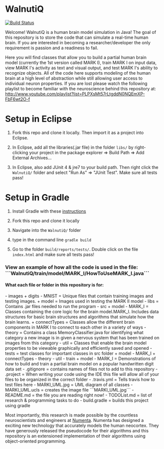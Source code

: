 WalnutiQ 
========

[![Build Status](https://travis-ci.org/quinnliu/WalnutiQ.png)](https://travis-ci.org/quinnliu/WalnutiQ)

Welcome! WalnutiQ is a human brain model simulation in Java! 
The goal of this repository is to store the code that can simulate a 
real-time human brain. If you are interested in becoming a 
researcher/developer the only requirement is passion and a readiness to fail. 
 
Here you will find classes that allow you to build a partial human brain model (currently
the 1st version called MARK I), train MARK I on input data, view MARK I's activity as
text and visual output, and test MARK I's ability to recognize objects. All of the code 
here supports modeling of the human brain at a high level of abstraction while still 
allowing user access to individual neuron properties. If you are lost please watch the 
following playlist to become familiar with the neuroscience behind this repository at:
http://www.youtube.com/playlist?list=PLPXsMt57rLtgddN0NQEmXP-FbF6wt2O-f

Setup in Eclipse 
================
1. Fork this repo and clone it locally. Then import it as a project into Eclipse.

2. In Eclipse, add all the libraries(.jar file) in the folder ```libs/``` by right-clicking your project in 
   the package explorer => Build Path => Add External Archives...

3. In Eclipse, also add JUnit 4 & jre7 to your build path. Then right click the ```WalnutiQ/``` folder and select "Run As" => "JUnit Test". Make sure all tests pass!
  
Setup in Gradle
===============
1. Install Gradle with these [instructions](https://db.tt/DMF3ww2D)

2. Fork this repo and clone it locally

3. Navigate into the ```WalnutiQ/``` folder

4. type in the command line ```gradle build```

5. Go to the folder ```build/reports/tests/```. Double click on the file ```index.html``` and make sure all tests pass!

<h3>View an example of how all the code is used in the file: ```WalnutiQ/train/model/MARK_I/HowToUseMARK_I.java```</h3>

<h4>What each file or folder in this repository is for:</h4>
  - images
      + digits
          - MNIST = Unique files that contain training images and testing images.
      + model = Images used in testing the MARK II model
  - libs = Contains .jar files needed to run the program
  - src
      + model
          - MARK_I = Classes containing the core logic for the brain model.MARK_I.
                     Includes data structures for basic brain structures 
                     and algorithms that simulate how the brain learns.     
            + connectTypes = Classes allow the different brain components in MARK I to 
                             connect to each other in a variety of ways
          - theory = Contains a class MemoryClassifier.java for identifying what
                     category a new image is in given a nervous system that has been 
                     trained on images from this category   
          - util = Classes that enable the brain model properties to be viewable
                   graphically and efficiently saved and opened
  - tests = test classes for important classes in src folder
      + model
          - MARK_I
            + connectTypes
          - theory 
          - util 
  - train  
      + model
          - MARK_I = Demonstrations of how to build and train a partial brain model
                     on a popular handwritten digit data set
  - .gitignore = contains names of files not to add to this repository
  - .project = When writing your code using the IDE this file will allow all of
               your files to be organized in the correct folder
  - .travis.yml = Tells travis how to test files here
  - MARKI_UML.jpg = UML diagram of all classes
  - MARKI_UML.ucls = creates the image file ```MARKI_UML.jpg```
  - README.md = the file you are reading right now!
  - TODOList.md = list of research & programming tasks to do
  - build.gradle = builds this project using gradle
  
Most importantly, this research is made possible by the countless 
neuroscientists and engineers at [Numenta](http://numenta.org/). Numenta has 
designed a exciting new technology that accurately models the human 
neocortex. They have generously released the pseudocode for their algorithms and this 
repository is an extensioned implementation of their algorithms using object-oriented 
programming.